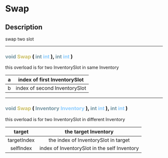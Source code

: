 # Swap

## Description

swap two slot

--- 
###  <font color=#7293A0>void</font> <font color=#CCC066>Swap</font> (  <font color=#7293A0>int</font> <font color=#8CCCFF>int</font> ),  <font color=#7293A0>int</font> <font color=#8CCCFF>int</font> )
this overload is for two InventorySlot in same Inventory

|a|index of first InventorySlot|
|:-:|:-:|
|b|index of second InventorySlot|


--- 
###  <font color=#7293A0>void</font> <font color=#CCC066>Swap</font> (  <font color=#7293A0>Inventory </font> <font color=#8CCCFF>Inventory </font> ),  <font color=#7293A0>int</font> <font color=#8CCCFF>int</font> ),  <font color=#7293A0>int</font> <font color=#8CCCFF>int</font> )
this overload is for two InventorySlot in different Inventory

|target|the target Inventory|
|:-:|:-:|
|targetIndex|the index of InventorySlot in target|
|selfIndex|index of InventorySlot in the self Inventory|

